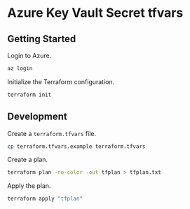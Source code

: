 # Azure Key Vault Secret tfvars

## Getting Started

Login to Azure.

```bash
az login
```

Initialize the Terraform configuration.

```bash
terraform init
```

## Development

Create a `terraform.tfvars` file.

```bash
cp terraform.tfvars.example terraform.tfvars
```

Create a plan.

```bash
terraform plan -no-color -out tfplan > tfplan.txt
```

Apply the plan.

```bash
terraform apply "tfplan"
```
